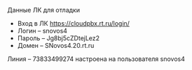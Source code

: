 Данные ЛК для отладки

- Вход в ЛК https://cloudpbx.rt.ru/login/
- Логин – snovos4
- Пароль – Jg8bj5cZDtejLez2
- Домен – SNovos4.20.rt.ru

Линия – 73833499274 настроена на пользователя snovos4